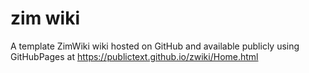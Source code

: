 # zim wiki
A template ZimWiki wiki hosted on GitHub and available publicly using GitHubPages 
at https://publictext.github.io/zwiki/Home.html
